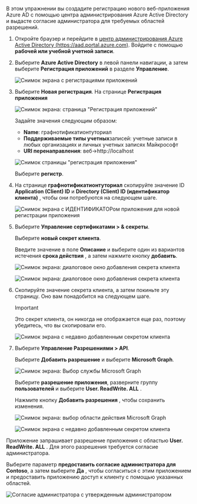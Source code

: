<!-- markdownlint-disable MD002 MD041 -->

В этом упражнении вы создадите регистрацию нового веб-приложения Azure AD с помощью центра администрирования Azure Active Directory и выдасте согласие администратора для требуемых областей разрешений.

1. Откройте браузер и перейдите в [центр администрирования Azure Active Directory (https://aad.portal.azure.com)](https://aad.portal.azure.com). Войдите с помощью **рабочей или учебной учетной записи**.

1. Выберите **Azure Active Directory** в левой панели навигации, а затем выберите **Регистрация приложений** в разделе **Управление**.

    ![Снимок экрана с регистрациями приложений](./images/aad-portal-home.png)

1. Выберите **Новая регистрация**. На странице **Регистрация приложения**

    ![Снимок экрана: страница "Регистрация приложений"](./images/aad-portal-newapp.png)

    Задайте значения следующим образом:

    - **Name**: графнотификатионтуториал
    - **Поддерживаемые типы учетных**записей: учетные записи в любых организациях и личных учетных записях Майкрософт
    - **URI перенаправления**: веб->http://localhost

    ![Снимок страницы "регистрация приложения"](./images/aad-portal-newapp-01.png)

    Выберите **регистр**.

1. На странице **графнотификатионтуториал** скопируйте значение ID **Application (Client) ID** и **Directory (Client) ID (идентификатор клиента)** , чтобы они потребуются на следующем шаге.

    ![Снимок экрана с ИДЕНТИФИКАТОРом приложения для новой регистрации приложения](./images/aad-portal-newapp-details.png)

1. Выберите **Управление сертификатами > & секреты**. 

    Выберите **новый секрет клиента**.

    Введите значение в поле **Описание** и выберите один из вариантов истечения **срока действия** , а затем нажмите кнопку **добавить**.

    ![Снимок экрана: диалоговое окно добавления секрета клиента](./images/aad-portal-newapp-secret.png)

    ![Снимок экрана: диалоговое окно добавления секрета клиента](./images/aad-portal-newapp-secret-02.png)

1. Скопируйте значение секрета клиента, а затем покиньте эту страницу. Оно вам понадобится на следующем шаге.

    > [!IMPORTANT]
    > Это секрет клиента, он никогда не отображается еще раз, поэтому убедитесь, что вы скопировали его.

    ![Снимок экрана с недавно добавленным секретом клиента](./images/aad-portal-newapp-secret-03.png)

1. Выберите **Управление Разрешениями > API**.

    Выберите **Добавить разрешение** и выберите **Microsoft Graph**.

    ![Снимок экрана: Выбор службы Microsoft Graph](./images/aad-portal-newapp-graphscope.png)

    Выберите **разрешение приложения**, разверните группу **пользователей** и выберите **User. ReadWrite. ALL** .

    Нажмите кнопку **Добавить разрешения** , чтобы сохранить изменения.

    ![Снимок экрана: выбор области действия Microsoft Graph](./images/aad-portal-newapp-graphscope-02.png)

    ![Снимок экрана с недавно добавленным секретом клиента](./images/aad-portal-newapp-graphscope-03.png)

Приложение запрашивает разрешение приложения с областью **User. ReadWrite. ALL** . Для этого разрешения требуется согласие администратора.

Выберите параметр **предоставить согласие администратора для Contoso**, а затем выберите **Да** , чтобы согласиться с этим приложением и предоставить приложению доступ к клиенту с помощью указанных областей.

![Согласие администратора с утвержденным администратором](./images/aad-portal-newapp-graphscope-04.png)
